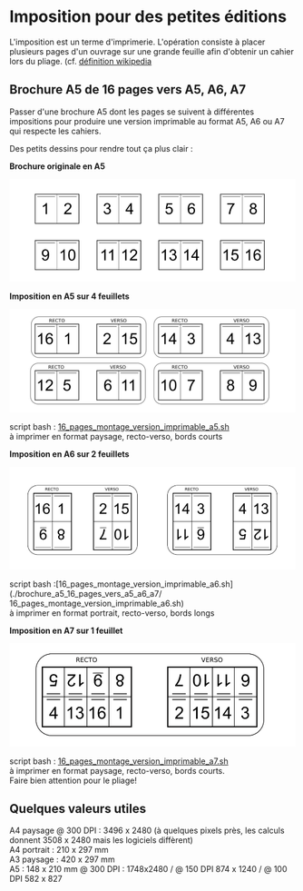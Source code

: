 # Imposition pour des petites éditions

L'imposition est un terme d'imprimerie. L'opération consiste à placer plusieurs pages d'un ouvrage sur une grande feuille afin d'obtenir un cahier lors du pliage. (cf. [définition wikipedia](https://fr.wikipedia.org/wiki/Imposition_(imprimerie))

## Brochure A5 de 16 pages vers A5, A6, A7

Passer d'une brochure A5 dont les pages se suivent à différentes impositions pour produire une version imprimable au format A5, A6 ou A7 qui respecte les cahiers.  

Des petits dessins pour rendre tout ça plus clair :

**Brochure originale en A5**

![16 pages A5](./assets/16_pages_a5.png)

**Imposition en A5 sur 4 feuillets**

![16 pages A5](./assets/16_pages_imposition_a5_4_feuillets.png)

script bash : [16_pages_montage_version_imprimable_a5.sh](./brochure_a5_16_pages_vers_a5_a6_a7/16_pages_montage_version_imprimable_a5.sh)  
à imprimer en format paysage, recto-verso, bords courts


**Imposition en A6 sur 2 feuillets**

![16 pages A5](./assets/16_pages_imposition_a6_2_feuillets.png)

script bash :[16_pages_montage_version_imprimable_a6.sh](./brochure_a5_16_pages_vers_a5_a6_a7/ 16_pages_montage_version_imprimable_a6.sh)  
à imprimer en format portrait, recto-verso, bords longs

**Imposition en A7 sur 1 feuillet**

![16 pages A5](./assets/16_pages_imposition_a7_1_feuillet.png)

script bash : [16_pages_montage_version_imprimable_a7.sh](./brochure_a5_16_pages_vers_a5_a6_a7/16_pages_montage_version_imprimable_a7.sh)   
à imprimer en format paysage, recto-verso, bords courts.  
Faire bien attention pour le pliage!

## Quelques valeurs utiles

A4 paysage @ 300 DPI : 3496 x 2480 (à quelques pixels près, les calculs donnent 3508 x 2480 mais les logiciels diffèrent)  
A4 portrait : 210 x 297 mm  
A3 paysage : 420 x 297 mm  
A5 : 148 x 210 mm @ 300 DPI : 1748x2480 / @ 150 DPI 874 x 1240 / @ 100 DPI 582 x 827  
